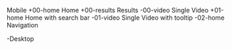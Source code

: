 Mobile
+00-home      Home
+00-results		Results
-00-video			Single Video
+01-home			Home with search bar
-01-video			Single Video with tooltip
-02-home      Navigation

-Desktop
